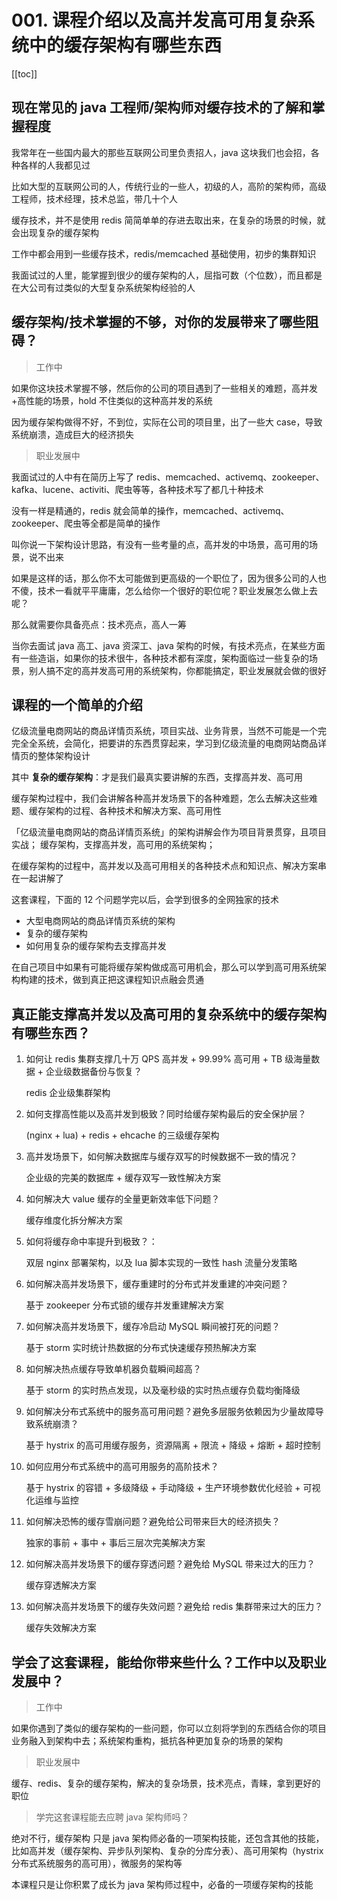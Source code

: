 # 001. 课程介绍以及高并发高可用复杂系统中的缓存架构有哪些东西
[[toc]]

## 现在常见的 java 工程师/架构师对缓存技术的了解和掌握程度
我常年在一些国内最大的那些互联网公司里负责招人，java 这块我们也会招，各种各样的人我都见过

比如大型的互联网公司的人，传统行业的一些人，初级的人，高阶的架构师，高级工程师，技术经理，技术总监，带几十个人

缓存技术，并不是使用 redis 简简单单的存进去取出来，在复杂的场景的时候，就会出现复杂的缓存架构

工作中都会用到一些缓存技术，redis/memcached 基础使用，初步的集群知识

我面试过的人里，能掌握到很少的缓存架构的人，屈指可数（个位数），而且都是在大公司有过类似的大型复杂系统架构经验的人

## 缓存架构/技术掌握的不够，对你的发展带来了哪些阻碍？

> 工作中

如果你这块技术掌握不够，然后你的公司的项目遇到了一些相关的难题，高并发+高性能的场景，hold 不住类似的这种高并发的系统

因为缓存架构做得不好，不到位，实际在公司的项目里，出了一些大 case，导致系统崩溃，造成巨大的经济损失

> 职业发展中

我面试过的人中有在简历上写了 redis、memcached、activemq、zookeeper、kafka、lucene、activiti、爬虫等等，各种技术写了都几十种技术

没有一样是精通的，redis 就会简单的操作，memcached、activemq、zookeeper、爬虫等全都是简单的操作

叫你说一下架构设计思路，有没有一些考量的点，高并发的中场景，高可用的场景，说不出来

如果是这样的话，那么你不太可能做到更高级的一个职位了，因为很多公司的人也不傻，技术一看就平平庸庸，怎么给你一个很好的职位呢？职业发展怎么做上去呢？

那么就需要你具备亮点：技术亮点，高人一筹

当你去面试 java 高工、java 资深工、java 架构的时候，有技术亮点，在某些方面有一些造诣，如果你的技术很牛，各种技术都有深度，架构面临过一些复杂的场景，别人搞不定的高并发高可用的系统架构，你都能搞定，职业发展就会做的很好

## 课程的一个简单的介绍

亿级流量电商网站的商品详情页系统，项目实战、业务背景，当然不可能是一个完完全全系统，会简化，把要讲的东西贯穿起来，学习到亿级流量的电商网站商品详情页的整体架构设计

其中 **复杂的缓存架构**：才是我们最真实要讲解的东西，支撑高并发、高可用

缓存架构过程中，我们会讲解各种高并发场景下的各种难题，怎么去解决这些难题、缓存架构的过程、各种技术和解决方案、高可用性

「亿级流量电商网站的商品详情页系统」的架构讲解会作为项目背景贯穿，且项目实战；
缓存架构，支撑高并发，高可用的系统架构；

在缓存架构的过程中，高并发以及高可用相关的各种技术点和知识点、解决方案串在一起讲解了


这套课程，下面的 12 个问题学完以后，会学到很多的全网独家的技术

- 大型电商网站的商品详情页系统的架构
- 复杂的缓存架构
- 如何用复杂的缓存架构去支撑高并发

在自己项目中如果有可能将缓存架构做成高可用机会，那么可以学到高可用系统架构构建的技术，做到真正把这课程知识点融会贯通

## 真正能支撑高并发以及高可用的复杂系统中的缓存架构有哪些东西？

1. 如何让 redis 集群支撑几十万 QPS 高并发 + 99.99% 高可用 + TB 级海量数据 + 企业级数据备份与恢复？

    redis 企业级集群架构
2. 如何支撑高性能以及高并发到极致？同时给缓存架构最后的安全保护层？

    (nginx + lua) + redis + ehcache 的三级缓存架构
3. 高并发场景下，如何解决数据库与缓存双写的时候数据不一致的情况？

    企业级的完美的数据库 + 缓存双写一致性解决方案
4. 如何解决大 value 缓存的全量更新效率低下问题？

    缓存维度化拆分解决方案
5. 如何将缓存命中率提升到极致？：

    双层 nginx 部署架构，以及 lua 脚本实现的一致性 hash 流量分发策略
6. 如何解决高并发场景下，缓存重建时的分布式并发重建的冲突问题？

    基于 zookeeper 分布式锁的缓存并发重建解决方案
7. 如何解决高并发场景下，缓存冷启动 MySQL 瞬间被打死的问题？

    基于 storm 实时统计热数据的分布式快速缓存预热解决方案

8. 如何解决热点缓存导致单机器负载瞬间超高？

    基于 storm 的实时热点发现，以及毫秒级的实时热点缓存负载均衡降级
9. 如何解决分布式系统中的服务高可用问题？避免多层服务依赖因为少量故障导致系统崩溃？

    基于 hystrix 的高可用缓存服务，资源隔离 + 限流 + 降级 + 熔断 + 超时控制
10. 如何应用分布式系统中的高可用服务的高阶技术？

    基于 hystrix 的容错 + 多级降级 + 手动降级 + 生产环境参数优化经验 + 可视化运维与监控

11. 如何解决恐怖的缓存雪崩问题？避免给公司带来巨大的经济损失？

    独家的事前 + 事中 + 事后三层次完美解决方案

12. 如何解决高并发场景下的缓存穿透问题？避免给 MySQL 带来过大的压力？

    缓存穿透解决方案

13. 如何解决高并发场景下的缓存失效问题？避免给 redis 集群带来过大的压力？

    缓存失效解决方案

## 学会了这套课程，能给你带来些什么？工作中以及职业发展中？

> 工作中

如果你遇到了类似的缓存架构的一些问题，你可以立刻将学到的东西结合你的项目业务融入到架构中去；系统架构重构，抵抗各种更加复杂的场景的架构

> 职业发展中

缓存、redis、复杂的缓存架构，解决的复杂场景，技术亮点，青睐，拿到更好的职位

> 学完这套课程能去应聘 java 架构师吗？

绝对不行，缓存架构 只是 java 架构师必备的一项架构技能，还包含其他的技能，比如高并发（缓存架构、异步队列架构、复杂的分库分表）、高可用架构（hystrix 分布式系统服务的高可用），微服务的架构等

本课程只是让你积累了成长为 java 架构师过程中，必备的一项缓存架构的技能
